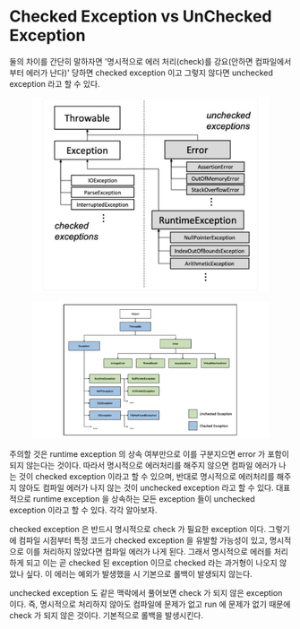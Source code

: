 # Checked Exception vs UnChecked Exception

둘의 차이를 간단히 말하자면 '명시적으로 에러 처리(check)를 강요(안하면 컴파일에서부터 에러가 난다)' 당하면 checked exception 이고 그렇지 않다면 unchecked exception 라고 할 수 있다.

<figure><img src="../.gitbook/assets/image (35) (2).png" alt=""><figcaption></figcaption></figure>

<figure><img src="../.gitbook/assets/image (10) (2).png" alt=""><figcaption></figcaption></figure>

주의할 것은 runtime exception 의 상속 여부만으로 이를 구분지으면 error 가 포함이 되지 않는다는 것이다. 따라서 명시적으로 에러처리를 해주지 않으면 컴파일 에러가 나는 것이 checked exception 이라고 할 수 있으며, 반대로 명시적으로 에러처리를 해주지 않아도 컴파일 에러가 나지 않는 것이 unchecked exception 라고 할 수 있다. 대표적으로 runtime exception 을 상속하는 모든 exception 들이 unchecked exception 이라고 할 수 있다. 각각 알아보자.

checked exception 은 반드시 명시적으로 check 가 필요한 exception 이다. 그렇기에 컴파일 시점부터 특정 코드가 checked exception 을 유발할 가능성이 있고, 명시적으로 이를 처리하지 않았다면 컴파일 에러가 나게 된다. 그래서 명시적으로 에러를 처리하게 되고 이는 곧 checked 된 exception 이므로 checked 라는 과거형이 나오지 않았나 싶다. 이 에러는 예외가 발생했을 시 기본으로 롤백이 발생되지 않는다.

unchecked exception 도 같은 맥락에서 풀어보면 check 가 되지 않은 exception 이다. 즉, 명시적으로 처리하지 않아도 컴파일에 문제가 없고 run 에 문제가 없기 때문에 check 가 되지 않은 것이다. 기본적으로 롤백을 발생시킨다.
